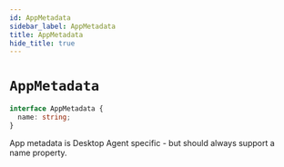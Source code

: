 ```yaml
---
id: AppMetadata
sidebar_label: AppMetadata
title: AppMetadata
hide_title: true
---
```

# `AppMetadata`

```typescript
interface AppMetadata {
  name: string;
}
```

App metadata is Desktop Agent specific - but should always support a name property.